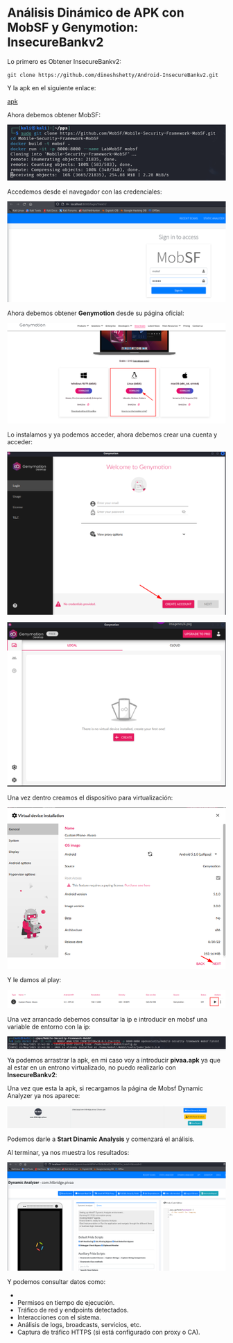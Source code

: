 # Análisis Dinámico de APK con MobSF y Genymotion: InsecureBankv2

Lo primero es Obtener InsecureBankv2:

```
git clone https://github.com/dineshshetty/Android-InsecureBankv2.git
```

Y la apk en el siguiente enlace:

[apk](https://github.com/dineshshetty/Android-InsecureBankv2/blob/master/InsecureBankv2.apk)

Ahora debemos obtener MobSF:

![MobSF](Imagenes/1.png)

Accedemos desde el navegador con las credenciales:

![MobSF](Imagenes/4.png)

Ahora debemos obtener **Genymotion** desde su página oficial:

![MobSF](Imagenes/2.png)

Lo instalamos y ya podemos acceder, ahora debemos crear una cuenta y acceder:

![MobSF](Imagenes/3.png)

![MobSF](Imagenes/5.png)

Una vez dentro creamos el dispositivo para virtualización:

![MobSF](Imagenes/6.png)

Y le damos al play:

![MobSF](Imagenes/7.png)

Una vez arrancado debemos consultar la ip e introducir en mobsf una variable de entorno con la ip:

![MobSF](Imagenes/8.png)

Ya podemos arrastrar la apk, en mi caso voy a introducir **pivaa.apk** ya que al estar en un entrono virtualizado, no puedo realizarlo con **InsecureBankv2**:

Una vez que esta la apk, si recargamos la página de Mobsf Dynamic Analyzer ya nos aparece:

![MobSF](Imagenes/9.png)

Podemos darle a **Start Dinamic Analysis** y comenzará el análisis.

Al terminar, ya nos muestra los resultados:

![MobSF](Imagenes/10.png)

Y podemos consultar datos como:

- 
- Permisos en tiempo de ejecución.
- Tráfico de red y endpoints detectados.
- Interacciones con el sistema.
- Análisis de logs, broadcasts, servicios, etc.
- Captura de tráfico HTTPS (si está configurado con proxy o CA).

